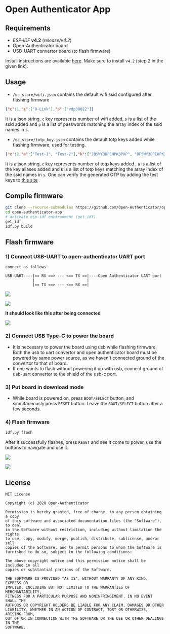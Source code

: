 # Open Authenticator App

## Requirements

* *ESP-IDF* **v4.2** (*release/v4.2*)
* Open-Authenticator board
* USB-UART convertor board (to flash firmware)

Install instructions are available
[here](https://docs.espressif.com/projects/esp-idf/en/latest/esp32/get-started/).
Make sure to install `v4.2` (step 2 in the given link).

## Usage

* `/oa_store/wifi.json` contains the default wifi ssid configured after flashing
firmware

```json
{"c":1,"s":["D-Link"],"p":["vdp30022"]}
```

It is a json string, `c` key represents number of wifi added, `s` is a list of
the ssid added and `p` is a list of passwords matching the array index of the
ssid names in `s`.

* `/oa_store/totp_key.json` contains the detault totp keys added while flashing
  firmware, used for testing.

```json
{"c":2,"a":["Test-1", "Test-2"],"k":["JBSWY3DPEHPK3PXP", "DFSWY3DPEHPK3AXP"]}
```

It is a json string, `c` key represents number of totp keys added , `a` is a list of
the key aliases added and `k` is a list of totp keys matching the array index of the
ssid names in `s`. One can verify the generated OTP by adding the test keys to
[this site](https://totp.danhersam.com/)

## Compile firmware

```bash
git clone --recurse-submodules https://github.com/Open-Authenticator/open-authenticator-app.git
cd open-authenticator-app
# activate esp-idf environment (get_idf)
get_idf
idf.py build
```

## Flash firmware

### 1) Connect USB-UART to open-authenticator UART port
```
connect as follows

USB-UART----|== RX ==> --- <== TX ==|----Open Authenticator UART port
            |                       |  
            |== TX ==> --- <== RX ==|
``` 

![](assets/usb-uart.jpg)

![](assets/oa-pin-name.jpg)

**It should look like this after being connected**

![](assets/oa-connected.jpg)

### 2) Connect USB Type-C to power the board

* It is necessary to power the board using usb while flashing firmware. Both the
usb to uart convertor and open authenticator board must be powered by same power
source, as we haven't connected ground of the convertor to that of board. 
* If one wants to flash without powering it up with usb, connect ground of usb-uart
convertor to the shield of the usb-c port.

### 3) Put board in download mode

* While board is powered on, press `BOOT/SELECT` button, and
  simultaneously press `RESET` button. Leave the `BOOT/SELECT` button after a
  few seconds.

### 4) Flash firmware

```bash
idf.py flash
```

After it successfully flashes, press `RESET` and see it come to power, use the
buttons to navigate and use it.

![](assets/success.png)

![](assets/working.jpg)

## License

```
MIT License

Copyright (c) 2020 Open-Authenticator

Permission is hereby granted, free of charge, to any person obtaining a copy
of this software and associated documentation files (the "Software"), to deal
in the Software without restriction, including without limitation the rights
to use, copy, modify, merge, publish, distribute, sublicense, and/or sell
copies of the Software, and to permit persons to whom the Software is
furnished to do so, subject to the following conditions:

The above copyright notice and this permission notice shall be included in all
copies or substantial portions of the Software.

THE SOFTWARE IS PROVIDED "AS IS", WITHOUT WARRANTY OF ANY KIND, EXPRESS OR
IMPLIED, INCLUDING BUT NOT LIMITED TO THE WARRANTIES OF MERCHANTABILITY,
FITNESS FOR A PARTICULAR PURPOSE AND NONINFRINGEMENT. IN NO EVENT SHALL THE
AUTHORS OR COPYRIGHT HOLDERS BE LIABLE FOR ANY CLAIM, DAMAGES OR OTHER
LIABILITY, WHETHER IN AN ACTION OF CONTRACT, TORT OR OTHERWISE, ARISING FROM,
OUT OF OR IN CONNECTION WITH THE SOFTWARE OR THE USE OR OTHER DEALINGS IN THE
SOFTWARE.
```
